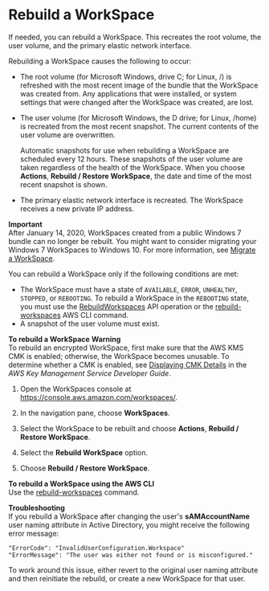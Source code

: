 # Rebuild a WorkSpace<a name="rebuild-workspace"></a>

If needed, you can rebuild a WorkSpace\. This recreates the root volume, the user volume, and the primary elastic network interface\.

Rebuilding a WorkSpace causes the following to occur:
+ The root volume \(for Microsoft Windows, drive C; for Linux, /\) is refreshed with the most recent image of the bundle that the WorkSpace was created from\. Any applications that were installed, or system settings that were changed after the WorkSpace was created, are lost\.
+ The user volume \(for Microsoft Windows, the D drive; for Linux, /home\) is recreated from the most recent snapshot\. The current contents of the user volume are overwritten\.

  Automatic snapshots for use when rebuilding a WorkSpace are scheduled every 12 hours\. These snapshots of the user volume are taken regardless of the health of the WorkSpace\. When you choose **Actions**, **Rebuild / Restore WorkSpace**, the date and time of the most recent snapshot is shown\.
+ The primary elastic network interface is recreated\. The WorkSpace receives a new private IP address\.

**Important**  
After January 14, 2020, WorkSpaces created from a public Windows 7 bundle can no longer be rebuilt\. You might want to consider migrating your Windows 7 WorkSpaces to Windows 10\. For more information, see [Migrate a WorkSpace](migrate-workspaces.md)\.

You can rebuild a WorkSpace only if the following conditions are met:
+ The WorkSpace must have a state of `AVAILABLE`, `ERROR`, `UNHEALTHY`, `STOPPED`, or `REBOOTING`\. To rebuild a WorkSpace in the `REBOOTING` state, you must use the [ RebuildWorkspaces](https://docs.aws.amazon.com/workspaces/latest/api/API_RebuildWorkspaces.html) API operation or the [ rebuild\-workspaces](https://docs.aws.amazon.com/cli/latest/reference/workspaces/rebuild-workspaces.html) AWS CLI command\.
+ A snapshot of the user volume must exist\.

**To rebuild a WorkSpace**
**Warning**  
To rebuild an encrypted WorkSpace, first make sure that the AWS KMS CMK is enabled; otherwise, the WorkSpace becomes unusable\. To determine whether a CMK is enabled, see [ Displaying CMK Details](https://docs.aws.amazon.com/kms/latest/developerguide/viewing-keys-console.html#viewing-console-details) in the *AWS Key Management Service Developer Guide*\.

1. Open the WorkSpaces console at [https://console\.aws\.amazon\.com/workspaces/](https://console.aws.amazon.com/workspaces/)\.

1. In the navigation pane, choose **WorkSpaces**\.

1. Select the WorkSpace to be rebuilt and choose **Actions**, **Rebuild / Restore WorkSpace**\.

1. Select the **Rebuild WorkSpace** option\.

1. Choose **Rebuild / Restore WorkSpace**\.

**To rebuild a WorkSpace using the AWS CLI**  
Use the [rebuild\-workspaces](https://docs.aws.amazon.com/cli/latest/reference/workspaces/rebuild-workspaces.html) command\.

**Troubleshooting**  
If you rebuild a WorkSpace after changing the user's **sAMAccountName** user naming attribute in Active Directory, you might receive the following error message:

```
"ErrorCode": "InvalidUserConfiguration.Workspace"
"ErrorMessage": "The user was either not found or is misconfigured."
```

To work around this issue, either revert to the original user naming attribute and then reinitiate the rebuild, or create a new WorkSpace for that user\.